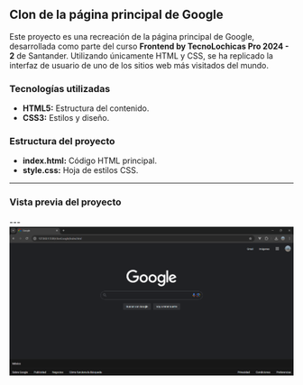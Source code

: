 ## Clon de la página principal de Google

Este proyecto es una recreación de la página principal de Google, desarrollada como parte del curso **Frontend by TecnoLochicas Pro 2024 - 2** de Santander. Utilizando únicamente HTML y CSS, se ha replicado la interfaz de usuario de uno de los sitios web más visitados del mundo.

### Tecnologías utilizadas

* **HTML5:** Estructura del contenido.
* **CSS3:** Estilos y diseño.

### Estructura del proyecto

* **index.html:** Código HTML principal.
* **style.css:** Hoja de estilos CSS.

---

### Vista previa del proyecto

--- ![Texto alternativo](assets/pagina.png)
